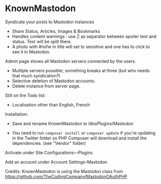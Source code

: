  # KnownMastodon

Syndicate your posts to Mastodon instances

- Share Status, Articles, Images & Bookmarks
- Handles content warnings : use || as separator between spoiler text and status. Text will be split there.
- A photo with #nsfw in title will set to sensitive and one has to click to see it in Mastodon.

Admin page shows all Mastodon servers connected by the users.

- Multiple servers possible; something breaks at three (but who needs that much syndication?)
- Selective deletion of Mastodon accounts.
- Delete instance from server page.

Still on the Todo list:

- Localisation other than English, French

Installation: 

* Save and rename KnownMastodon to IdnoPlugins/Mastodon

* You need to run ``composer install`` or ``composer update`` if you're updating in the Twitter folder so PHP Composer will download and install the dependencies. (see "Vendor" folder)

Activate under Site Configurations—Plugins

Add an account under Account Settings–Mastodon

Credits: KnownMastodon is using the Mastodon class from https://github.com/TheCodingCompany/MastodonOAuthPHP
